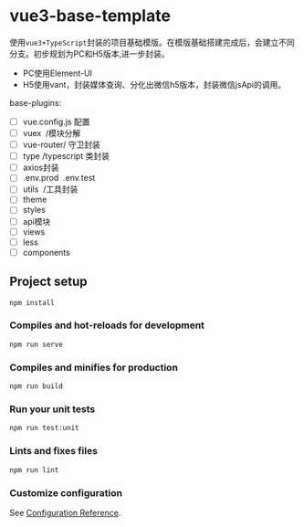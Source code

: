 # vue3-base-template
使用`vue3+TypeScript`封装的项目基础模版。在模版基础搭建完成后，会建立不同分支。初步规划为PC和H5版本,进一步封装。
* PC使用Element-UI
* H5使用vant，封装媒体查询、分化出微信h5版本，封装微信jsApi的调用。

base-plugins:

- [ ] vue.config.js 配置
- [ ] vuex  /模块分解
- [ ] vue-router/ 守卫封装
- [ ] type /typescript 类封装
- [ ] axios封装
- [ ] .env.prod  .env.test
- [ ] utils  /工具封装
- [ ] theme
- [ ] styles
- [ ] api模块
- [ ] views
- [ ] less
- [ ] components
## Project setup
```
npm install
```

### Compiles and hot-reloads for development
```
npm run serve
```

### Compiles and minifies for production
```
npm run build
```

### Run your unit tests
```
npm run test:unit
```

### Lints and fixes files
```
npm run lint
```

### Customize configuration
See [Configuration Reference](https://cli.vuejs.org/config/).
